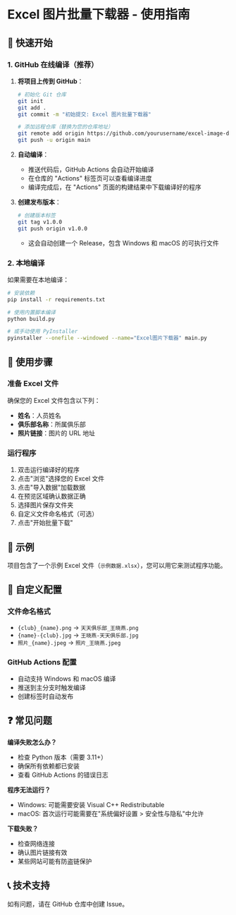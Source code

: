 # Excel 图片批量下载器 - 使用指南

## 🚀 快速开始

### 1. GitHub 在线编译（推荐）

1. **将项目上传到 GitHub**：
   ```bash
   # 初始化 Git 仓库
   git init
   git add .
   git commit -m "初始提交: Excel 图片批量下载器"
   
   # 添加远程仓库（替换为您的仓库地址）
   git remote add origin https://github.com/yourusername/excel-image-downloader.git
   git push -u origin main
   ```

2. **自动编译**：
   - 推送代码后，GitHub Actions 会自动开始编译
   - 在仓库的 "Actions" 标签页可以查看编译进度
   - 编译完成后，在 "Actions" 页面的构建结果中下载编译好的程序

3. **创建发布版本**：
   ```bash
   # 创建版本标签
   git tag v1.0.0
   git push origin v1.0.0
   ```
   - 这会自动创建一个 Release，包含 Windows 和 macOS 的可执行文件

### 2. 本地编译

如果需要在本地编译：

```bash
# 安装依赖
pip install -r requirements.txt

# 使用内置脚本编译
python build.py

# 或手动使用 PyInstaller
pyinstaller --onefile --windowed --name="Excel图片下载器" main.py
```

## 📝 使用步骤

### 准备 Excel 文件
确保您的 Excel 文件包含以下列：
- **姓名**：人员姓名
- **俱乐部名称**：所属俱乐部
- **照片链接**：图片的 URL 地址

### 运行程序
1. 双击运行编译好的程序
2. 点击"浏览"选择您的 Excel 文件
3. 点击"导入数据"加载数据
4. 在预览区域确认数据正确
5. 选择图片保存文件夹
6. 自定义文件命名格式（可选）
7. 点击"开始批量下载"

## 🎯 示例

项目包含了一个示例 Excel 文件（`示例数据.xlsx`），您可以用它来测试程序功能。

## 🔧 自定义配置

### 文件命名格式
- `{club}_{name}.png` → `天天俱乐部_王晓燕.png`
- `{name}-{club}.jpg` → `王晓燕-天天俱乐部.jpg`
- `照片_{name}.jpeg` → `照片_王晓燕.jpeg`

### GitHub Actions 配置
- 自动支持 Windows 和 macOS 编译
- 推送到主分支时触发编译
- 创建标签时自动发布

## ❓ 常见问题

**编译失败怎么办？**
- 检查 Python 版本（需要 3.11+）
- 确保所有依赖都已安装
- 查看 GitHub Actions 的错误日志

**程序无法运行？**
- Windows: 可能需要安装 Visual C++ Redistributable
- macOS: 首次运行可能需要在"系统偏好设置 > 安全性与隐私"中允许

**下载失败？**
- 检查网络连接
- 确认图片链接有效
- 某些网站可能有防盗链保护

## 📞 技术支持

如有问题，请在 GitHub 仓库中创建 Issue。
